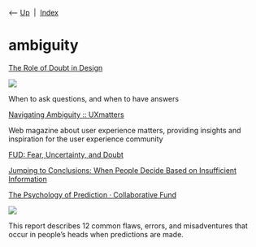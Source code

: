 <div class="nav">

⟵ [Up](index.html)  \|  [Index](index.html)

</div>

# ambiguity

<div class="cards">

<div class="card">

<div class="card-title">

[The Role of Doubt in Design](https://matthewstrom.com/writing/doubt)

</div>

<div class="card-image">

[![](https://matthewstrom.com/images/doubt.png)](https://matthewstrom.com/writing/doubt)

</div>

When to ask questions, and when to have answers

</div>

<div class="card">

<div class="card-title">

[Navigating Ambiguity ::
UXmatters](https://www.uxmatters.com/mt/archives/2019/10/navigating-ambiguity.php)

</div>

Web magazine about user experience matters, providing insights and
inspiration for the user experience community

</div>

<div class="card">

<div class="card-title">

[FUD: Fear, Uncertainty, and
Doubt](https://effectiviology.com/fud-fear-uncertainty-doubt)

</div>

</div>

<div class="card">

<div class="card-title">

[Jumping to Conclusions: When People Decide Based on Insufficient
Information](https://effectiviology.com/jumping-to-conclusions)

</div>

</div>

<div class="card">

<div class="card-title">

[The Psychology of Prediction · Collaborative
Fund](http://www.collaborativefund.com/blog/the-psychology-of-prediction)

</div>

<div class="card-image">

[![](https://api.urlbox.io/v1/sqyEJxrXaccBdLeR/1b5e4aa2bab4f14bade855614edf17d38af3fa5bcc81f56425fc7dc7d2642e7d/png?width=1200&height=630&url=https%3A%2F%2Fwww.collabfund.com%2Fblog%2Fthe-psychology-of-prediction%2F%3Fcovershot)](http://www.collaborativefund.com/blog/the-psychology-of-prediction)

</div>

This report describes 12 common flaws, errors, and misadventures that
occur in people’s heads when predictions are made.

</div>

</div>
